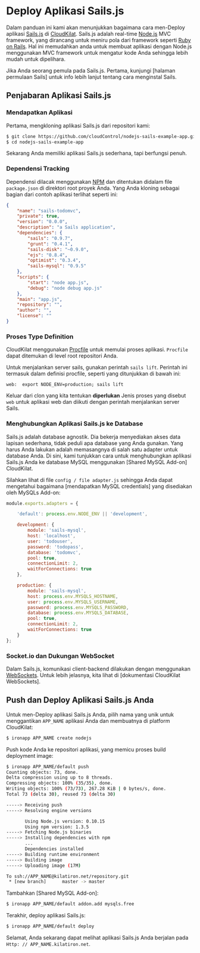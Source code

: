 # Deploy Aplikasi Sails.js

Dalam panduan ini kami akan menunjukkan bagaimana cara men-Deploy aplikasi [Sails.js] di [CloudKilat]. Sails.js adalah real-time [Node.js] MVC framework, yang dirancang untuk meniru pola dari framework seperti [Ruby on Rails]. Hal ini memudahkan anda untuk membuat aplikasi dengan Node.js menggunakan MVC framework untuk mengatur kode Anda sehingga lebih mudah untuk dipelihara.

Jika Anda seorang pemula pada Sails.js. Pertama, kunjungi [halaman permulaan Sails] untuk info lebih lanjut tentang cara menginstal Sails.

## Penjabaran Aplikasi Sails.js

### Mendapatkan Aplikasi

Pertama, mengkloning aplikasi Sails.js dari repositori kami:

~~~bash
$ git clone https://github.com/cloudControl/nodejs-sails-example-app.git
$ cd nodejs-sails-example-app
~~~

Sekarang Anda memiliki aplikasi Sails.js sederhana, tapi berfungsi penuh.

### Dependensi Tracking

Dependensi dilacak menggunakan [NPM] dan ditentukan didalam file `package.json` di direktori root proyek Anda.
Yang Anda kloning sebagai bagian dari contoh aplikasi terlihat seperti ini:

~~~json
{
    "name": "sails-todomvc",
    "private": true,
    "version": "0.0.0",
    "description": "a Sails application",
    "dependencies": {
        "sails": "0.9.7",
        "grunt": "0.4.1",
        "sails-disk": "~0.9.0",
        "ejs": "0.8.4",
        "optimist": "0.3.4",
        "sails-mysql": "0.9.5"
    },
    "scripts": {
        "start": "node app.js",
        "debug": "node debug app.js"
    },
    "main": "app.js",
    "repository": "",
    "author": "",
    "license": ""
}
~~~

### Proses Type Definition
CloudKilat menggunakan [Procfile] untuk memulai proses aplikasi. `Procfile` dapat ditemukan di level root repositori Anda.

Untuk menjalankan server sails, gunakan perintah `sails lift`. Perintah ini termasuk dalam definisi procfile, seperti yang ditunjukkan di bawah ini:

~~~
web:  export NODE_ENV=production; sails lift
~~~

Keluar dari clon yang kita tentukan **diperlukan** Jenis proses yang disebut `web` untuk aplikasi web dan diikuti dengan perintah menjalankan server Sails.

### Menghubungkan Aplikasi Sails.js ke Database
Sails.js adalah database agnostik. Dia bekerja menyediakan akses data lapisan sederhana, tidak peduli apa database yang Anda gunakan. Yang harus Anda lakukan adalah memasangnya di salah satu adapter untuk database Anda. Di sini, kami tunjukkan cara untuk menghubungkan aplikasi Sails.js Anda ke database MySQL menggunakan [Shared MySQL Add-on] CloudKilat.

Silahkan lihat di file `config / file adapter.js` sehingga Anda dapat mengetahui bagaimana [mendapatkan MySQL credentials] yang disediakan oleh MySQLs Add-on:

~~~javascript
module.exports.adapters = {

    'default': process.env.NODE_ENV || 'development',

    development: {
        module: 'sails-mysql',
        host: 'localhost',
        user: 'todouser',
        password: 'todopass',
        database: 'todomvc',
        pool: true,
        connectionLimit: 2,
        waitForConnections: true
    },

    production: {
        module: 'sails-mysql',
        host: process.env.MYSQLS_HOSTNAME,
        user: process.env.MYSQLS_USERNAME,
        password: process.env.MYSQLS_PASSWORD,
        database: process.env.MYSQLS_DATABASE,
        pool: true,
        connectionLimit: 2,
        waitForConnections: true
    }
};
~~~

### Socket.io dan Dukungan WebSocket

Dalam Sails.js, komunikasi client-backend dilakukan dengan menggunakan [WebSockets]. Untuk lebih jelasnya, kita lihat di [dokumentasi CloudKilat WebSockets].

## Push dan Deploy Aplikasi Sails.js Anda
Untuk men-Deploy aplikasi Sails.js Anda, pilih nama yang unik untuk menggantikan `APP_NAME` aplikasi Anda dan membuatnya di platform CloudKilat:

~~~bash
$ ironapp APP_NAME create nodejs
~~~

Push kode Anda ke repositori aplikasi, yang memicu proses build deployment image:

~~~bash
$ ironapp APP_NAME/default push
Counting objects: 73, done.
Delta compression using up to 8 threads.
Compressing objects: 100% (35/35), done.
Writing objects: 100% (73/73), 267.28 KiB | 0 bytes/s, done.
Total 73 (delta 30), reused 73 (delta 30)

-----> Receiving push
-----> Resolving engine versions

       Using Node.js version: 0.10.15
       Using npm version: 1.3.5
-----> Fetching Node.js binaries
-----> Installing dependencies with npm
       ...
       Dependencies installed
-----> Building runtime environment
-----> Building image
-----> Uploading image (17M)

To ssh://APP_NAME@kilatiron.net/repository.git
 * [new branch]      master -> master
~~~

Tambahkan [Shared MySQL Add-on]:
~~~bash
$ ironapp APP_NAME/default addon.add mysqls.free
~~~

Terakhir, deploy aplikasi Sails.js:
~~~bash
$ ironapp APP_NAME/default deploy
~~~

Selamat, Anda sekarang dapat melihat aplikasi Sails.js Anda berjalan pada
`Http: // APP_NAME.kilatiron.net`.

[Node.js]: http://nodejs.org/
[Sails.js]: http://sailsjs.org/
[Sails mendapatkan halaman mulai]: http://sailsjs.org/#!getStarted
[Ruby on Rails]: http://rubyonrails.org/
[NPM]: https://npmjs.org/
[CloudKilat]: http://www.cloudkilat.com/
[Procfile]: /Platform%20Documentation.md/#buildpacks-and-the-procfile
[Mendapatkan mandat MySQL]: /Guides/NodeJS/Add-on%20credentials.md
[WebSockets]: http://socket.io/
[CloudKilat WebSockets dokumentasi]: /Platform%20Documentation.md/#websockets
[Bersama MySQL Add-on]: /Add-on%20Documentation/Data%20Storage/MySQLs.md
